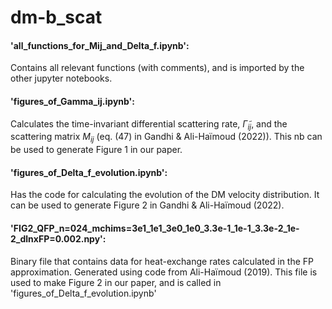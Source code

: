 # dm-b_scat
#### 'all_functions_for_Mij_and_Delta_f.ipynb':
Contains all relevant functions (with comments), and is imported by the other jupyter notebooks.

#### 'figures_of_Gamma_ij.ipynb':
Calculates the time-invariant differential scattering rate, $\widetilde\Gamma_{ij}$, and the 
scattering matrix $M_{ij}$ (eq. (47) in Gandhi & Ali-Haïmoud (2022)). This nb can be used to 
generate Figure 1 in our paper.

#### 'figures_of_Delta_f_evolution.ipynb':
Has the code for calculating the evolution of the DM velocity distribution. It can be used
to generate Figure 2 in Gandhi & Ali-Haïmoud (2022).

#### 'FIG2_QFP_n=024_mchims=3e1_1e1_3e0_1e0_3.3e-1_1e-1_3.3e-2_1e-2_dlnxFP=0.002.npy':
Binary file that contains data for heat-exchange rates calculated in the FP approximation. 
Generated using code from Ali-Haïmoud (2019). This file is used to make Figure 2 in our paper,
and is called in 'figures_of_Delta_f_evolution.ipynb'
